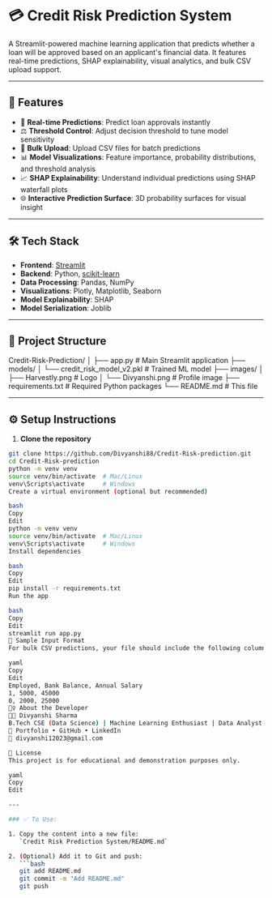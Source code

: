 # 💳 Credit Risk Prediction System

A Streamlit-powered machine learning application that predicts whether a loan will be approved based on an applicant's financial data. It features real-time predictions, SHAP explainability, visual analytics, and bulk CSV upload support.

---

## 🚀 Features

- 🔮 **Real-time Predictions**: Predict loan approvals instantly
- ⚖️ **Threshold Control**: Adjust decision threshold to tune model sensitivity
- 📁 **Bulk Upload**: Upload CSV files for batch predictions
- 📊 **Model Visualizations**: Feature importance, probability distributions, and threshold analysis
- 📈 **SHAP Explainability**: Understand individual predictions using SHAP waterfall plots
- 🌐 **Interactive Prediction Surface**: 3D probability surfaces for visual insight

---

## 🛠️ Tech Stack

- **Frontend**: [Streamlit](https://streamlit.io/)
- **Backend**: Python, [scikit-learn](https://scikit-learn.org/)
- **Data Processing**: Pandas, NumPy
- **Visualizations**: Plotly, Matplotlib, Seaborn
- **Model Explainability**: SHAP
- **Model Serialization**: Joblib

---

## 📂 Project Structure

Credit-Risk-Prediction/
│
├── app.py # Main Streamlit application
├── models/
│ └── credit_risk_model_v2.pkl # Trained ML model
├── images/
│ ├── Harvestly.png # Logo
│ └── Divyanshi.png # Profile image
├── requirements.txt # Required Python packages
└── README.md # This file

---

## ⚙️ Setup Instructions

1. **Clone the repository**
```bash
git clone https://github.com/Divyanshi88/Credit-Risk-prediction.git
cd Credit-Risk-prediction
python -m venv venv
source venv/bin/activate  # Mac/Linux
venv\Scripts\activate     # Windows
Create a virtual environment (optional but recommended)

bash
Copy
Edit
python -m venv venv
source venv/bin/activate  # Mac/Linux
venv\Scripts\activate     # Windows
Install dependencies

bash
Copy
Edit
pip install -r requirements.txt
Run the app

bash
Copy
Edit
streamlit run app.py
🧪 Sample Input Format
For bulk CSV predictions, your file should include the following columns:

yaml
Copy
Edit
Employed, Bank Balance, Annual Salary
1, 5000, 45000
0, 2000, 25000
🙋‍♀️ About the Developer
👩‍💻 Divyanshi Sharma
B.Tech CSE (Data Science) | Machine Learning Enthusiast | Data Analyst
🔗 Portfolio • GitHub • LinkedIn
📧 divyanshi12023@gmail.com

📜 License
This project is for educational and demonstration purposes only.

yaml
Copy
Edit

---

### ✅ To Use:

1. Copy the content into a new file:  
   `Credit Risk Prediction System/README.md`

2. (Optional) Add it to Git and push:
   ```bash
   git add README.md
   git commit -m "Add README.md"
   git push
